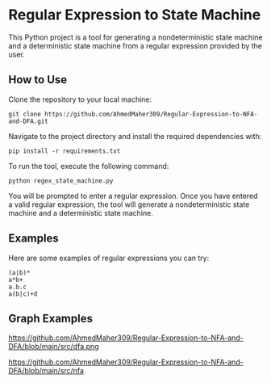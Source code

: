 
# Regular Expression to State Machine

This Python project is a tool for generating a nondeterministic state machine and a deterministic state machine from a regular expression provided by the user.

## How to Use

Clone the repository to your local machine:

    git clone https://github.com/AhmedMaher309/Regular-Expression-to-NFA-and-DFA.git


Navigate to the project directory and install the required dependencies with:

    pip install -r requirements.txt

To run the tool, execute the following command:

    python regex_state_machine.py

You will be prompted to enter a regular expression. Once you have entered a valid regular expression, the tool will generate a nondeterministic state machine and a deterministic state machine.

## Examples

Here are some examples of regular expressions you can try:

    (a|b)*
    a*b+
    a.b.c
    a(b|c)+d


## Graph Examples
https://github.com/AhmedMaher309/Regular-Expression-to-NFA-and-DFA/blob/main/src/dfa.png


https://github.com/AhmedMaher309/Regular-Expression-to-NFA-and-DFA/blob/main/src/nfa

